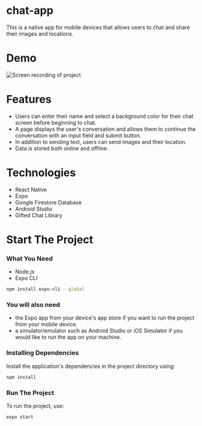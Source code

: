 # **chat-app**
This is a native app for mobile devices that allows users to chat and share their images and locations.


# Demo
![Screen recording of project](assets/ChatAppDemo.gif)


# Features
* Users can enter their name and select a background color for their chat screen before beginning to chat.
* A page displays the user's conversation and allows them to continue the conversation with an input field and submit button.
* In addition to sending text, users can send images and their location.
* Data is stored both online and offline.


# Technologies
* React Native
* Expo
* Google Firestore Database
* Android Studio
* Gifted Chat Library


# Start The Project
### **What You Need**
* Node.js
* Expo CLI
```bash
npm install expo-cli --global
```

### **You will also need**
* the Expo app from your device's app store if you want to run the project from your mobile device.
* a simulator/emulator such as Android Studio or iOS Simulator if you would like to run the app on your machine.

### **Installing Dependencies**
Install the application's dependencies in the project directory using:
```bash
npm install
```

### **Run The Project**
To run the project, use:
```bash
expo start
```